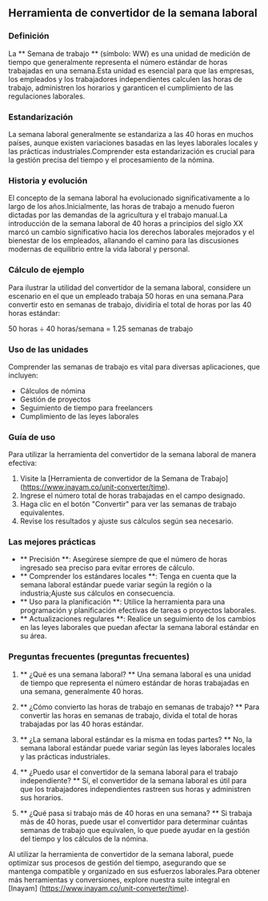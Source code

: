 ## Herramienta de convertidor de la semana laboral

### Definición
La ** Semana de trabajo ** (símbolo: WW) es una unidad de medición de tiempo que generalmente representa el número estándar de horas trabajadas en una semana.Esta unidad es esencial para que las empresas, los empleados y los trabajadores independientes calculen las horas de trabajo, administren los horarios y garanticen el cumplimiento de las regulaciones laborales.

### Estandarización
La semana laboral generalmente se estandariza a las 40 horas en muchos países, aunque existen variaciones basadas en las leyes laborales locales y las prácticas industriales.Comprender esta estandarización es crucial para la gestión precisa del tiempo y el procesamiento de la nómina.

### Historia y evolución
El concepto de la semana laboral ha evolucionado significativamente a lo largo de los años.Inicialmente, las horas de trabajo a menudo fueron dictadas por las demandas de la agricultura y el trabajo manual.La introducción de la semana laboral de 40 horas a principios del siglo XX marcó un cambio significativo hacia los derechos laborales mejorados y el bienestar de los empleados, allanando el camino para las discusiones modernas de equilibrio entre la vida laboral y personal.

### Cálculo de ejemplo
Para ilustrar la utilidad del convertidor de la semana laboral, considere un escenario en el que un empleado trabaja 50 horas en una semana.Para convertir esto en semanas de trabajo, dividiría el total de horas por las 40 horas estándar:

50 horas ÷ 40 horas/semana = 1.25 semanas de trabajo

### Uso de las unidades
Comprender las semanas de trabajo es vital para diversas aplicaciones, que incluyen:
- Cálculos de nómina
- Gestión de proyectos
- Seguimiento de tiempo para freelancers
- Cumplimiento de las leyes laborales

### Guía de uso
Para utilizar la herramienta del convertidor de la semana laboral de manera efectiva:
1. Visite la [Herramienta de convertidor de la Semana de Trabajo] (https://www.inayam.co/unit-converter/time).
2. Ingrese el número total de horas trabajadas en el campo designado.
3. Haga clic en el botón "Convertir" para ver las semanas de trabajo equivalentes.
4. Revise los resultados y ajuste sus cálculos según sea necesario.

### Las mejores prácticas
- ** Precisión **: Asegúrese siempre de que el número de horas ingresado sea preciso para evitar errores de cálculo.
- ** Comprender los estándares locales **: Tenga en cuenta que la semana laboral estándar puede variar según la región o la industria;Ajuste sus cálculos en consecuencia.
- ** Uso para la planificación **: Utilice la herramienta para una programación y planificación efectivas de tareas o proyectos laborales.
- ** Actualizaciones regulares **: Realice un seguimiento de los cambios en las leyes laborales que puedan afectar la semana laboral estándar en su área.

### Preguntas frecuentes (preguntas frecuentes)

1. ** ¿Qué es una semana laboral? **
Una semana laboral es una unidad de tiempo que representa el número estándar de horas trabajadas en una semana, generalmente 40 horas.

2. ** ¿Cómo convierto las horas de trabajo en semanas de trabajo? **
Para convertir las horas en semanas de trabajo, divida el total de horas trabajadas por las 40 horas estándar.

3. ** ¿La semana laboral estándar es la misma en todas partes? **
No, la semana laboral estándar puede variar según las leyes laborales locales y las prácticas industriales.

4. ** ¿Puedo usar el convertidor de la semana laboral para el trabajo independiente? **
Sí, el convertidor de la semana laboral es útil para que los trabajadores independientes rastreen sus horas y administren sus horarios.

5. ** ¿Qué pasa si trabajo más de 40 horas en una semana? **
Si trabaja más de 40 horas, puede usar el convertidor para determinar cuántas semanas de trabajo que equivalen, lo que puede ayudar en la gestión del tiempo y los cálculos de la nómina.

Al utilizar la herramienta de convertidor de la semana laboral, puede optimizar sus procesos de gestión del tiempo, asegurando que se mantenga compatible y organizado en sus esfuerzos laborales.Para obtener más herramientas y conversiones, explore nuestra suite integral en [Inayam] (https://www.inayam.co/unit-converter/time).